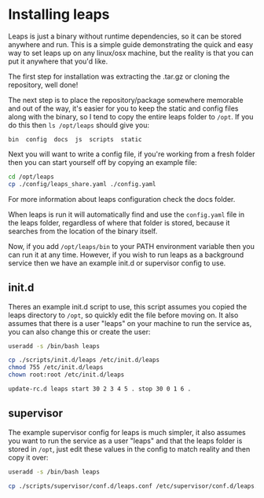 Installing leaps
================

Leaps is just a binary without runtime dependencies, so it can be stored anywhere and run. This is a simple guide demonstrating the quick and easy way to set leaps up on any linux/osx machine, but the reality is that you can put it anywhere that you'd like.

The first step for installation was extracting the .tar.gz or cloning the repository, well done!

The next step is to place the repository/package somewhere memorable and out of the way, it's easier for you to keep the static and config files along with the binary, so I tend to copy the entire leaps folder to `/opt`. If you do this then `ls /opt/leaps` should give you:

```
bin  config  docs  js  scripts  static
```

Next you will want to write a config file, if you're working from a fresh folder then you can start yourself off by copying an example file:

```bash
cd /opt/leaps
cp ./config/leaps_share.yaml ./config.yaml
```

For more information about leaps configuration check the docs folder.

When leaps is run it will automatically find and use the `config.yaml` file in the leaps folder, regardless of where that folder is stored, because it searches from the location of the binary itself.

Now, if you add `/opt/leaps/bin` to your PATH environment variable then you can run it at any time. However, if you wish to run leaps as a background service then we have an example init.d or supervisor config to use.

## init.d

Theres an example init.d script to use, this script assumes you copied the leaps directory to `/opt`, so quickly edit the file before moving on. It also assumes that there is a user "leaps" on your machine to run the service as, you can also change this or create the user:

```bash
useradd -s /bin/bash leaps

cp ./scripts/init.d/leaps /etc/init.d/leaps
chmod 755 /etc/init.d/leaps
chown root:root /etc/init.d/leaps

update-rc.d leaps start 30 2 3 4 5 . stop 30 0 1 6 .
```

## supervisor

The example supervisor config for leaps is much simpler, it also assumes you want to run the service as a user "leaps" and that the leaps folder is stored in `/opt`, just edit these values in the config to match reality and then copy it over:

```bash
useradd -s /bin/bash leaps

cp ./scripts/supervisor/conf.d/leaps.conf /etc/supervisor/conf.d/leaps.conf
```
